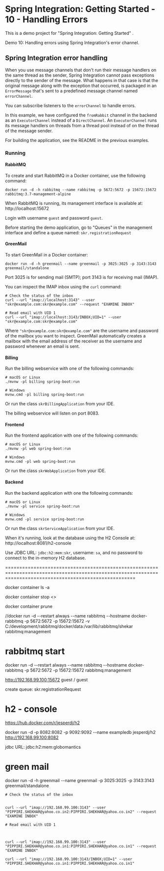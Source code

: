 # Spring Integration: Getting Started - 10 - Handling Errors

This is a demo project for  "Spring Integration: Getting Started" .

Demo 10: Handling errors using Spring Integration's error channel.

## Spring Integration error handling

When you use message channels that don't run their message handlers on the same thread as the sender, Spring Integration cannot pass exceptions directly to the sender of the message. What happens in that case is
that the original message along with the exception that occurred, is packaged in an `ErrorMessage` that's sent to a predefined message channel named `errorChannel`.

You can subscribe listeners to the `errorChannel` to handle errors.

In this example, we have configured the `fromRabbit` channel in the backend as an `ExecutorChannel` instead of a `DirectChannel`. An `ExecutorChannel` runs its message handlers on threads from a thread pool instead
of on the thread of the message sender.

For building the application, see the README in the previous examples.

### Running

#### RabbitMQ

To create and start RabbitMQ in a Docker container, use the following command:

    docker run -d -h rabbitmq --name rabbitmq -p 5672:5672 -p 15672:15672 rabbitmq:3.7-management-alpine

When RabbitMQ is running, its management interface is available at: http://localhost:15672

Login with username `guest` and password `guest`.

Before starting the demo application, go to "Queues" in the management interface and define a queue named: `skr.registrationRequest`

#### GreenMail

To start GreenMail in a Docker container:

    docker run -d -h greenmail --name greenmail -p 3025:3025 -p 3143:3143 greenmail/standalone

Port 3025 is for sending mail (SMTP); port 3143 is for receiving mail (IMAP).

You can inspect the IMAP inbox using the `curl` command:

    # Check the status of the inbox
    curl --url "imap://localhost:3143" --user "skr@example.com:skr@example.com" --request "EXAMINE INBOX"

    # Read email with UID 1
    curl --url "imap://localhost:3143/INBOX;UID=1" --user "skr@example.com:skr@example.com"

Where `"skr@example.com:skr@example.com"` are the username and password of the mailbox you want to inspect.
GreenMail automatically creates a mailbox with the email address of the receiver as the username and password whenever an email is sent.

#### Billing

Run the billing webservice with one of the following commands:

    # macOS or Linux
    ./mvnw -pl billing spring-boot:run

    # Windows
    mvnw.cmd -pl billing spring-boot:run

Or run the class `skrBillingApplication` from your IDE.

The billing webservice will listen on port 8083.

#### Frontend

Run the frontend application with one of the following commands:

    # macOS or Linux
    ./mvnw -pl web spring-boot:run

    # Windows
    mvnw.cmd -pl web spring-boot:run

Or run the class `skrWebApplication` from your IDE.

#### Backend

Run the backend application with one the following commands:

    # macOS or Linux
    ./mvnw -pl service spring-boot:run

    # Windows
    mvnw.cmd -pl service spring-boot:run

Or run the class `skrServiceApplication` from your IDE.

When it's running, look at the database using the H2 Console at: http://localhost:8081/h2-console

Use JDBC URL: `jdbc:h2:mem:skr`, username: `sa`, and no password to connect to the in-memory H2 database.



==========================================================================================================================================================

docker container ls -a

docker container stop <<container id>>

docker container prune


//docker run -d --restart always --name rabbitmq --hostname docker-rabbitmq -p 5672:5672 -p 15672:15672 -v C:/development/rabbitmq/docker/data:/var/lib/rabbitmq/shekar rabbitmq:management


rabbitmq start
=========================
docker run -d --restart  always --name rabbitmq --hostname docker-rabbitmq -p 5672:5672 -p 15672:15672 rabbitmq:management

http://192.168.99.100:15672
guest / guest

create queue:
skr.registrationRequest



h2 - console
===================
https://hub.docker.com/r/jesperdj/h2

docker run -d -p 8082:8082 -p 9092:9092 --name exampledb jesperdj/h2
http://192.168.99.100:8082

jdbc URL: jdbc:h2:mem:globomantics


green mail
=============
docker run -d -h greenmail --name greenmail -p 3025:3025 -p 3143:3143 greenmail/standalone


    # Check the status of the inbox
   
	
	curl --url "imap://192.168.99.100:3143" --user "PIPPIRI.SHEKHAR@yahoo.co.in2:PIPPIRI.SHEKHAR@yahoo.co.in2" --request "EXAMINE INBOX"

    # Read email with UID 1
    
	
	
	curl --url "imap://192.168.99.100:3143" --user "PIPPIRI.SHEKHAR@yahoo.co.in1:PIPPIRI.SHEKHAR@yahoo.co.in1" --request "EXAMINE INBOX"
	
	curl --url "imap://192.168.99.100:3143/INBOX;UID=1" --user "PIPPIRI.SHEKHAR@yahoo.co.in1:PIPPIRI.SHEKHAR@yahoo.co.in1"